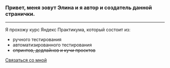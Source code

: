 ### Привет, меня зовут **Элина** и я автор и создатель данной странички.
---
Я прохожу курс Яндекс Практикума, который состоит из:  
* ручного тестирования  
* автоматизированного тестирования  
* ~~спринтов, дедлайнов и кучи проектов~~

[Связаться со мной](https://t.me/spitsulya "Моя телега")